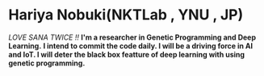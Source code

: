 # Hariya Nobuki(NKTLab , YNU , JP)
_LOVE SANA TWICE !!_
**I'm a researcher in Genetic Programming and Deep Learning.**
**I intend to commit the code daily. I will be a driving force in AI and IoT. I will deter the black box featture of deep learning with 
using genetic programming.**

